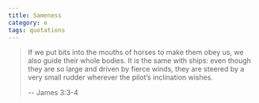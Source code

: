 ```yaml
---
title: Sameness
category: e
tags: quotations
---
```


> If we put bits into the mouths of horses to make them obey us, we
> also guide their whole bodies. It is the same with ships: even
> though they are so large and driven by fierce winds, they are
> steered by a very small rudder wherever the pilot’s inclination
> wishes.
> 
> -- James 3:3-4
